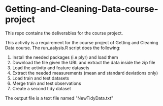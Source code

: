 # Getting-and-Cleaning-Data-course-project
This repo contains the deliverables for the course project.

This activity is a requirement for the course project of Getting and Cleaning Data course. The run_aalysis.R script does
the following:

1. Install the needed packages (i.e plyr) and load them
2. Download the file given the URL and extract the data inside the zip file
3. Load the activity and feature datasets
4. Extract the needed measurements (mean and standard deviations only)
5. Load train and test datasets
6. Merge train and test observations
7. Create a second tidy dataset


The output file is a text file named "NewTidyData.txt"
